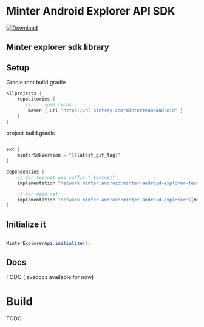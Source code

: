 Minter Android Explorer API SDK
===============================
[ ![Download](https://api.bintray.com/packages/minterteam/android/minter-android-explorer-testnet/images/download.svg?version=0.1.0) ](https://bintray.com/minterteam/android/minter-android-explorer-testnet/0.1.0/link)


Minter explorer sdk library
---------------------------

## Setup

Gradle
root build.gradle
```groovy
allprojects {
    repositories {
       // ... some repos
        maven { url "https://dl.bintray.com/minterteam/android" }
    }
}
```

project build.gradle
```groovy

ext {
    minterSdkVersion = "${latest_git_tag}"
}

dependencies {
    // for testnet use suffix "-testnet"
    implementation "network.minter.android:minter-android-explorer-testnet:${minterSdkVersion}"

    // for main net
    implementation "network.minter.android:minter-android-explorer:${minterSdkVersion}"
}
```

## Initialize it
```java

MinterExplorerApi.initialize();
```

## Docs
TODO (javadocs available for now)

# Build
TODO